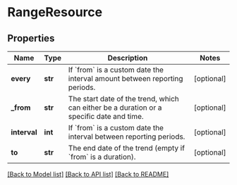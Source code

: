 # RangeResource

## Properties
Name | Type | Description | Notes
------------ | ------------- | ------------- | -------------
**every** | **str** | If &#x60;from&#x60; is a custom date the interval amount between reporting periods. | [optional] 
**_from** | **str** | The start date of the trend, which can either be a duration or a specific date and time. | [optional] 
**interval** | **int** | If &#x60;from&#x60; is a custom date the interval between reporting periods.  | [optional] 
**to** | **str** | The end date of the trend (empty if &#x60;from&#x60; is a duration). | [optional] 

[[Back to Model list]](../README.md#documentation-for-models) [[Back to API list]](../README.md#documentation-for-api-endpoints) [[Back to README]](../README.md)

